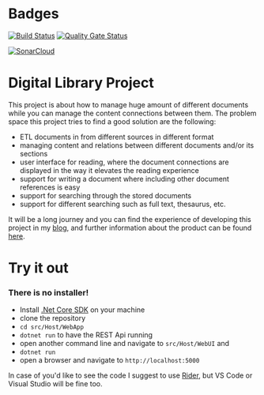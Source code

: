 # Badges

[![Build Status](https://dev.azure.com/sayusiando/DigitalLibrary/_apis/build/status/Andras-Csanyi.DigitalLibrary.Github?branchName=master)](https://dev.azure.com/sayusiando/DigitalLibrary/_build/latest?definitionId=64&branchName=master)
[![Quality Gate Status](https://sonarcloud.io/api/project_badges/measure?project=Andras-Csanyi_DigitalLibrary&metric=alert_status)](https://sonarcloud.io/dashboard?id=Andras-Csanyi_DigitalLibrary)

[![SonarCloud](https://sonarcloud.io/images/project_badges/sonarcloud-white.svg)](https://sonarcloud.io/dashboard?id=Andras-Csanyi_DigitalLibrary)

# Digital Library Project

This project is about how to manage huge amount of different documents while you can manage the content connections
between them. The problem space this project tries to find a good solution are the following:

- ETL documents in from different sources in different format
- managing content and relations between different documents and/or its sections
- user interface for reading, where the document connections are displayed in the way it elevates the reading experience
 - support for writing a document where including other document references is easy
 - support for searching through the stored documents
 - support for different searching such as full text, thesaurus, etc.
 
 It will be a long journey and you can find the experience of developing this project in 
 my [blog](https://sayusiando.com), and further information about the product can be found [here](src/Doc/index.md).
 
 # Try it out
  ### There is no installer!
  
   - Install [.Net Core SDK](https://dotnet.microsoft.com/download) on your machine
   - clone the repository
   - `cd src/Host/WebApp`
   - `dotnet run` to have the REST Api running
   - open another command line and navigate to `src/Host/WebUI` and
   - `dotnet run`
   - open a browser and navigate to `http://localhost:5000`
   
  In case of you'd like to see the code I suggest to use [Rider](https://www.jetbrains.com/rider/), but
  VS Code or Visual Studio will be fine too.
